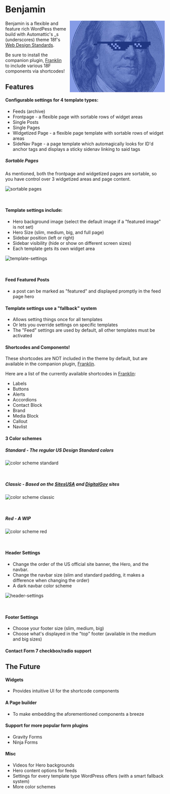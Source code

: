 Benjamin
========


<img alt="benjamin" src="screenshot.jpg" style="float: right; margin-left: 10px;">

Benjamin is a flexible and feature rich WordPess theme build with Automattic's _s (underscores) theme 18f's [Web Design Standards](https://standards.usa.gov).  

Be sure to install the companion plugin, [Franklin](https://github.com/kyle-jennings/Franklin/) to include various 18F components via shortcodes!
<br>


## Features

#### Configurable settings for 4 template types:
* Feeds (archive)
* Frontpage - a flexible page with sortable rows of widget areas
* Single Posts
* Single Pages
* Widgetized Page - a flexible page template with sortable rows of widget areas
* SideNav Page - a page template which automagically looks for ID'd anchor tags
    and displays a sticky sidenav linking to said tags

##### Sortable Pages
As mentioned, both the frontpage and widgetized pages are sortable, so you have control over 3 widgetized areas and page content.


![sortable pages](_dev/screenshots/sortable-pages.png#right)

<br>


#### Template settings include:  
* Hero background image (select the default image if a "featured image" is not set)
* Hero Size (slim, medium, big, and full page)
* Sidebar position (left or right)
* Sidebar visibility (hide or show on different screen sizes)
* Each template gets its own widget area

![template-settings](_dev/screenshots/template-settings.png#right)

<br>

#### Feed Featured Posts
* a post can be marked as "featured" and displayed promptly in the feed page hero

#### Template settings use a "fallback" system
* Allows setting things once for all templates
* Or lets you override settings on specific templates
* The "Feed" settings are used by default, all other templates must be activated

#### Shortcodes and Components!
These shortcodes are NOT included in the theme by default, but are available in the companion plugin, [Franklin](https://github.com/kyle-jennings/Franklin).


Here are a list of the currently available shortcodes in [Franklin](https://github.com/kyle-jennings/Franklin):
* Labels
* Buttons
* Alerts
* Accordions
* Contact Block
* Brand
* Media Block
* Callout
* Navlist



#### 3 Color schemes
##### Standard - The regular US Design Standard colors

![color scheme standard](_dev/screenshots/standard-scheme.png#right)

<br>

##### Classic - Based on the [SitesUSA](https://sites.usa.gov) and [DigitalGov](https://www.digialgov.gov) sites

![color scheme classic](_dev/screenshots/classic-scheme.png#right)

<br>


##### Red - A WIP

![color scheme red](_dev/screenshots/red-scheme.png#right)

<br>


#### Header Settings
* Change the order of the US official site banner, the Hero, and the navbar.
* Change the navbar size (slim and standard padding, it makes a difference when changing the order)
* A dark navbar color scheme


![header-settings](_dev/screenshots/navbar-color-style.png#right)

<br>

#### Footer Settings
* Choose your footer size (slim, medium, big)
* Choose what's displayed in the "top" footer (available in the medium and big sizes)

#### Contact Form 7 checkbox/radio support


## The Future

#### Widgets
* Provides intuitive UI for the shortcode components

#### A Page builder
* To make embedding the aforementioned components a breeze

#### Support for more popular form plugins
* Gravity Forms
* Ninja Forms

#### Misc
* Videos for Hero backgrounds
* Hero content options for feeds
* Settings for every template type WordPress offers (with a smart fallback system)
* More color schemes
